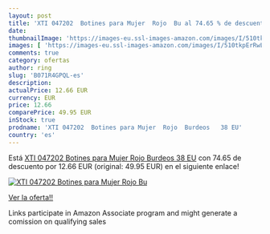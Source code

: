 ```yaml
---
layout: post
title: 'XTI 047202  Botines para Mujer  Rojo  Bu al 74.65 % de descuento'
date: 
thumbnailImage: 'https://images-eu.ssl-images-amazon.com/images/I/510tkpErRwL._SL200_.jpg'
images: [ 'https://images-eu.ssl-images-amazon.com/images/I/510tkpErRwL._SL200_.jpg' ]
comments: true
category: ofertas
author: ring
slug: 'B071R4GPQL-es'
description:
actualPrice: 12.66 EUR
currency: EUR
price: 12.66
comparePrice: 49.95 EUR
inStock: true
prodname: 'XTI 047202  Botines para Mujer  Rojo  Burdeos   38 EU'
country: 'es'
---
```


Está [XTI 047202  Botines para Mujer  Rojo  Burdeos   38 EU](https://www.amazon.es/dp/B071R4GPQL/?tag=tolees-21) con 74.65 de descuento por 12.66 EUR (original: 49.95 EUR) en el siguiente enlace!

[![XTI 047202  Botines para Mujer  Rojo  Bu](https://images-eu.ssl-images-amazon.com/images/I/510tkpErRwL._SL200_.jpg)](https://www.amazon.es/dp/B071R4GPQL/?tag=tolees-21)

[Ver la oferta!!](https://www.amazon.es/dp/B071R4GPQL/?tag=tolees-21)

Links participate in Amazon Associate program and might generate a comission on qualifying sales



